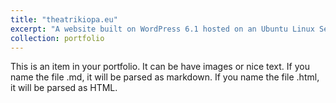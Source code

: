 ```yaml
---
title: "theatrikiopa.eu"
excerpt: "A website built on WordPress 6.1 hosted on an Ubuntu Linux Server on Digital Ocean to serve the needs of a drama club<br/><img src='/images/theatrikiopa-eu-500x300desktop.png'>"
collection: portfolio
---
```


This is an item in your portfolio. It can be have images or nice text. If you name the file .md, it will be parsed as markdown. If you name the file .html, it will be parsed as HTML. 
